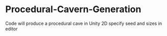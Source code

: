 # Procedural-Cavern-Generation
Code will produce a procedural cave in Unity 2D
specify seed and sizes in editor
